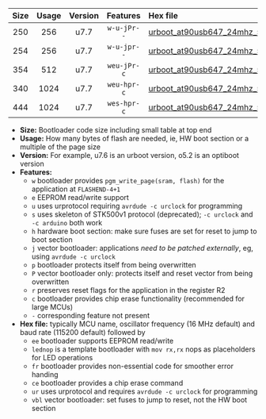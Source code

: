 |Size|Usage|Version|Features|Hex file|
|:-:|:-:|:-:|:-:|:--|
|250|256|u7.7|`w-u-jPr--`|[urboot_at90usb647_24mhz_57600bps_lednop_ur_vbl.hex](https://raw.githubusercontent.com/stefanrueger/urboot.hex/main/mcus/at90usb647/fcpu_24mhz/57600_bps/urboot_at90usb647_24mhz_57600bps_lednop_ur_vbl.hex)|
|254|256|u7.7|`w-u-jpr--`|[urboot_at90usb647_24mhz_57600bps_lednop_fr_ur_vbl.hex](https://raw.githubusercontent.com/stefanrueger/urboot.hex/main/mcus/at90usb647/fcpu_24mhz/57600_bps/urboot_at90usb647_24mhz_57600bps_lednop_fr_ur_vbl.hex)|
|354|512|u7.7|`weu-jPr-c`|[urboot_at90usb647_24mhz_57600bps_ee_lednop_fr_ce_ur_vbl.hex](https://raw.githubusercontent.com/stefanrueger/urboot.hex/main/mcus/at90usb647/fcpu_24mhz/57600_bps/urboot_at90usb647_24mhz_57600bps_ee_lednop_fr_ce_ur_vbl.hex)|
|340|1024|u7.7|`weu-hpr-c`|[urboot_at90usb647_24mhz_57600bps_ee_lednop_fr_ce_ur.hex](https://raw.githubusercontent.com/stefanrueger/urboot.hex/main/mcus/at90usb647/fcpu_24mhz/57600_bps/urboot_at90usb647_24mhz_57600bps_ee_lednop_fr_ce_ur.hex)|
|444|1024|u7.7|`wes-hpr-c`|[urboot_at90usb647_24mhz_57600bps_ee_lednop_fr_ce.hex](https://raw.githubusercontent.com/stefanrueger/urboot.hex/main/mcus/at90usb647/fcpu_24mhz/57600_bps/urboot_at90usb647_24mhz_57600bps_ee_lednop_fr_ce.hex)|

- **Size:** Bootloader code size including small table at top end
- **Usage:** How many bytes of flash are needed, ie, HW boot section or a multiple of the page size
- **Version:** For example, u7.6 is an urboot version, o5.2 is an optiboot version
- **Features:**
  + `w` bootloader provides `pgm_write_page(sram, flash)` for the application at `FLASHEND-4+1`
  + `e` EEPROM read/write support
  + `u` uses urprotocol requiring `avrdude -c urclock` for programming
  + `s` uses skeleton of STK500v1 protocol (deprecated); `-c urclock` and `-c arduino` both work
  + `h` hardware boot section: make sure fuses are set for reset to jump to boot section
  + `j` vector bootloader: applications *need to be patched externally*, eg, using `avrdude -c urclock`
  + `p` bootloader protects itself from being overwritten
  + `P` vector bootloader only: protects itself and reset vector from being overwritten
  + `r` preserves reset flags for the application in the register R2
  + `c` bootloader provides chip erase functionality (recommended for large MCUs)
  + `-` corresponding feature not present
- **Hex file:** typically MCU name, oscillator frequency (16 MHz default) and baud rate (115200 default) followed by
  + `ee` bootloader supports EEPROM read/write
  + `lednop` is a template bootloader with `mov rx,rx` nops as placeholders for LED operations
  + `fr` bootloader provides non-essential code for smoother error handing
  + `ce` bootloader provides a chip erase command
  + `ur` uses urprotocol and requires `avrdude -c urclock` for programming
  + `vbl` vector bootloader: set fuses to jump to reset, not the HW boot section
